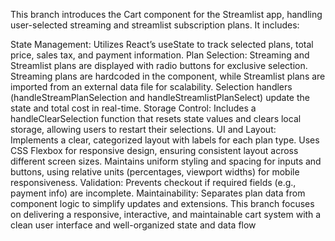 This branch introduces the Cart component for the Streamlist app, handling user-selected streaming and streamlist subscription plans. It includes:

State Management: Utilizes React’s useState to track selected plans, total price, sales tax, and payment information.
Plan Selection:
Streaming and Streamlist plans are displayed with radio buttons for exclusive selection.
Streaming plans are hardcoded in the component, while Streamlist plans are imported from an external data file for scalability.
Selection handlers (handleStreamPlanSelection and handleStreamlistPlanSelect) update the state and total cost in real-time.
Storage Control: Includes a handleClearSelection function that resets state values and clears local storage, allowing users to restart their selections.
UI and Layout:
Implements a clear, categorized layout with labels for each plan type.
Uses CSS Flexbox for responsive design, ensuring consistent layout across different screen sizes.
Maintains uniform styling and spacing for inputs and buttons, using relative units (percentages, viewport widths) for mobile responsiveness.
Validation: Prevents checkout if required fields (e.g., payment info) are incomplete.
Maintainability: Separates plan data from component logic to simplify updates and extensions.
This branch focuses on delivering a responsive, interactive, and maintainable cart system with a clean user interface and well-organized state and data flow